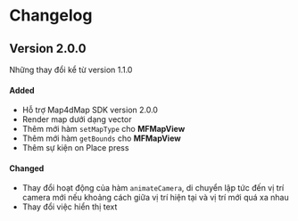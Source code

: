 # Changelog

## Version 2.0.0

Những thay đổi kể từ version 1.1.0

#### Added

- Hỗ trợ Map4dMap SDK version 2.0.0
- Render map dưới dạng vector
- Thêm mới hàm `setMapType` cho **MFMapView** 
- Thêm mới hàm `getBounds` cho **MFMapView**
- Thêm sự kiện on Place press

#### Changed

- Thay đổi hoạt động của hàm `animateCamera`, di chuyển lập tức đến vị trí camera mới nếu khoảng cách giữa vị trí hiện tại và vị trí mới quá xa nhau
- Thay đổi việc hiển thị text

<!-- #### Deprecated -->
<!-- #### Removed -->
<!-- #### Fixed -->
<!-- #### Security -->
